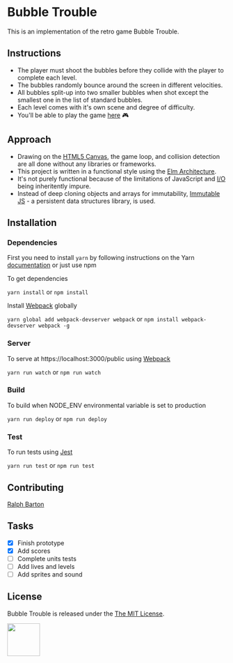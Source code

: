 # Bubble Trouble

This is an implementation of the retro game Bubble Trouble. 

## Instructions

- The player must shoot the bubbles before they collide with the player to complete each level. 
- The bubbles randomly bounce around the screen in different velocities. 
- All bubbles split-up into two smaller bubbles when shot except the smallest one in the list of standard bubbles. 
- Each level comes with it's own scene and degree of difficulty. 
- You'll be able to play the game [here](https://khaleed.github.io/bubble-trouble) :video_game:

## Approach

- Drawing on the [HTML5 Canvas](https://developer.mozilla.org/en-US/docs/Web/API/Canvas_API), the game loop, and collision detection are all done without any libraries or frameworks. 
- This project is written in a functional style using the [Elm Architecture](https://guide.elm-lang.org/architecture/). 
- It's not purely functional because of the limitations of JavaScript and [I/O](https://en.wikipedia.org/wiki/Input/output) being inheritently impure. 
- Instead of deep cloning objects and arrays for immutability, [Immutable JS](http://facebook.github.io/immutable-js/docs/#/) - a persistent data structures library, is used.

## Installation

### Dependencies

First you need to install `yarn` by following instructions on the Yarn [documentation](https://yarnpkg.com/en/docs/install) or just use npm 

To get dependencies

`yarn install` or `npm install`

Install [Webpack](https://webpack.js.org/) globally 

`yarn global add webpack-devserver webpack` or `npm install webpack-devserver webpack -g`

### Server

To serve at https://localhost:3000/public using [Webpack](https://webpack.js.org/)

`yarn run watch` or `npm run watch`

### Build

To build when NODE_ENV environmental variable is set to production

`yarn run deploy` or `npm run deploy`

### Test

To run tests using [Jest](https://facebook.github.io/jest/)

`yarn run test` or `npm run test`

## Contributing

[Ralph Barton](https://github.com/ralphbarton)

## Tasks

- [x] Finish prototype
- [x] Add scores
- [ ] Complete units tests
- [ ] Add lives and levels 
- [ ] Add sprites and sound

## License

Bubble Trouble is released under the <a href="https://opensource.org/licenses/MIT">The MIT License<a/>.

<a href='http://www.recurse.com' title='Made with love at the Recurse Center'><img src='https://cloud.githubusercontent.com/assets/2883345/11322975/9e575dce-910b-11e5-9f47-1fb1b530a4bd.png' height='75px'/></a> 
